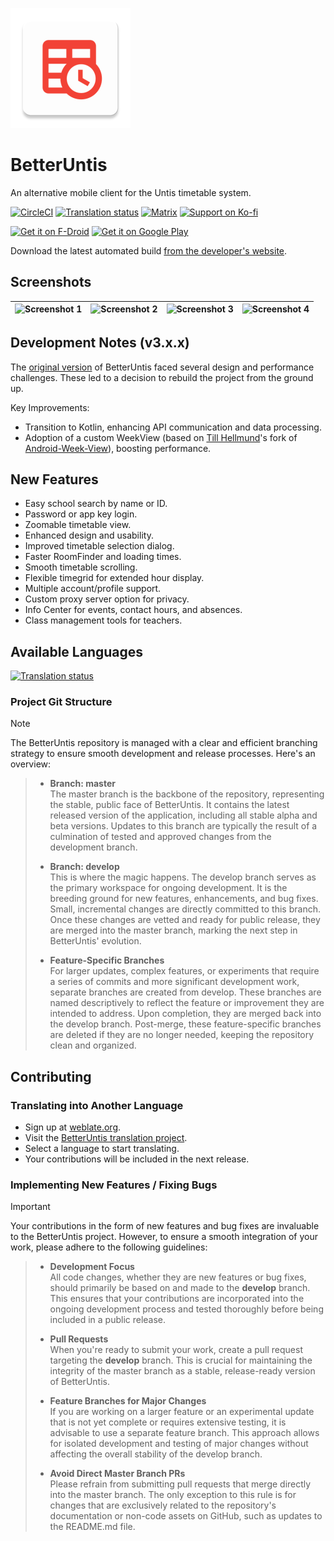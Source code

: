 ![App Icon](https://raw.githubusercontent.com/SapuSeven/BetterUntis/master/app/src/main/res/mipmap-xxxhdpi/ic_launcher.png)

# BetterUntis
An alternative mobile client for the Untis timetable system.

<a href="https://circleci.com/gh/SapuSeven/BetterUntis"><img src="https://img.shields.io/circleci/build/gh/SapuSeven/BetterUntis?style=for-the-badge" alt="CircleCI"></a>
<a href="https://hosted.weblate.org/engage/betteruntis/?utm_source=widget"><img src="https://img.shields.io/badge/dynamic/xml?color=green&label=localized&query=%2F%2F%2A%5Blocal-name%28%29%3D%27text%27%5D%5Blast%28%29%5D%2Ftext%28%29&url=https%3A%2F%2Fhosted.weblate.org%2Fwidgets%2Fbetteruntis%2F-%2Fsvg-badge.svg&style=for-the-badge" alt="Translation status"></a>
<a href="https://matrix.to/#/#github-betteruntis:sapuseven.com"><img src="https://img.shields.io/badge/chat-on matrix-blueviolet?style=for-the-badge" alt="Matrix"></a>
<a href="https://ko-fi.com/sapuseven"><img src="https://img.shields.io/badge/Support-On Ko--fi-%2313C3FF?style=for-the-badge" alt="Support on Ko-fi"></a>

<a href="https://f-droid.org/packages/com.sapuseven.untis"><img src="https://fdroid.gitlab.io/artwork/badge/get-it-on.png" alt="Get it on F-Droid" height="80"></a>
<a href="https://play.google.com/store/apps/details?id=com.sapuseven.untis&utm_source=github&utm_campaign=badge"><img alt="Get it on Google Play" src="https://play.google.com/intl/en_us/badges/static/images/badges/en_badge_web_generic.png" height="80"/></a>

Download the latest automated build [from the developer's website](https://sapuseven.com/app/BetterUntis).

## Screenshots

| ![Screenshot 1](https://raw.githubusercontent.com/SapuSeven/BetterUntis/master/fastlane/metadata/android/en-US/images/phoneScreenshots/1.png) | ![Screenshot 2](https://raw.githubusercontent.com/SapuSeven/BetterUntis/master/fastlane/metadata/android/en-US/images/phoneScreenshots/2.png) | ![Screenshot 3](https://raw.githubusercontent.com/SapuSeven/BetterUntis/master/fastlane/metadata/android/en-US/images/phoneScreenshots/3.png) | ![Screenshot 4](https://raw.githubusercontent.com/SapuSeven/BetterUntis/master/fastlane/metadata/android/en-US/images/phoneScreenshots/4.png) |
|---|---|---|---|

## Development Notes (v3.x.x)
The [original version](https://github.com/SapuSeven/BetterUntis-Legacy) of BetterUntis faced several design and performance challenges. These led to a decision to rebuild the project from the ground up.

Key Improvements:
- Transition to Kotlin, enhancing API communication and data processing.
- Adoption of a custom WeekView (based on [Till Hellmund](https://github.com/thellmund)'s fork of [Android-Week-View](https://github.com/alamkanak/Android-Week-View)), boosting performance.

## New Features
- Easy school search by name or ID.
- Password or app key login.
- Zoomable timetable view.
- Enhanced design and usability.
- Improved timetable selection dialog.
- Faster RoomFinder and loading times.
- Smooth timetable scrolling.
- Flexible timegrid for extended hour display.
- Multiple account/profile support.
- Custom proxy server option for privacy.
- Info Center for events, contact hours, and absences.
- Class management tools for teachers.

## Available Languages
[![Translation status](https://hosted.weblate.org/widget/betteruntis/translations/multi-auto.svg)](https://hosted.weblate.org/engage/betteruntis/)

### Project Git Structure
>[!Note]
The BetterUntis repository is managed with a clear and efficient branching strategy to ensure smooth development and release processes. Here's an overview:
>
> - **Branch: master**  
    The master branch is the backbone of the repository, representing the stable, public face of BetterUntis. It contains the latest released 
    version of the application, including all stable alpha and beta versions. Updates to this branch are typically the result of a culmination 
    of tested and approved changes from the development branch.
>
> - **Branch: develop**  
    This is where the magic happens. The develop branch serves as the primary workspace for ongoing development. It is the breeding ground for 
    new features, enhancements, and bug fixes. Small, incremental changes are directly committed to this branch. Once these changes are vetted 
    and ready for public release, they are merged into the master branch, marking the next step in BetterUntis' evolution.
>
> - **Feature-Specific Branches**  
    For larger updates, complex features, or experiments that require a series of commits and more significant development work, separate 
    branches are created from develop. These branches are named descriptively to reflect the feature or improvement they are intended to 
    address. Upon completion, they are merged back into the develop branch. Post-merge, these feature-specific branches are deleted if they 
    are no longer needed, keeping the repository clean and organized.

## Contributing

### Translating into Another Language
- Sign up at [weblate.org](https://hosted.weblate.org/accounts/register/).
- Visit the [BetterUntis translation project](https://hosted.weblate.org/projects/betteruntis/translations/).
- Select a language to start translating.
- Your contributions will be included in the next release.

### Implementing New Features / Fixing Bugs
>[!Important]
Your contributions in the form of new features and bug fixes are invaluable to the BetterUntis project. However, to ensure a smooth integration of your work, please adhere to the following guidelines:
>
> - **Development Focus**  
    All code changes, whether they are new features or bug fixes, should primarily be based on and made to the **develop** branch. This 
    ensures 
    that your contributions are incorporated into the ongoing development process and tested thoroughly before being included in a public 
    release.
>
> - **Pull Requests**  
    When you're ready to submit your work, create a pull request targeting the **develop** branch. This is crucial for maintaining the 
    integrity of the master branch as a stable, release-ready version of BetterUntis. 
>
> - **Feature Branches for Major Changes**  
    If you are working on a larger feature or an experimental update that is not yet complete or requires extensive testing, it is advisable 
    to use a separate feature branch. This approach allows for isolated development and testing of major changes without affecting the overall 
    stability of the develop branch.
>
> - **Avoid Direct Master Branch PRs**  
    Please refrain from submitting pull requests that merge directly into the master branch. The only exception to this rule is for changes 
    that are exclusively related to the repository's documentation or non-code assets on GitHub, such as updates to the README.md file.
